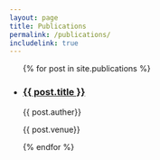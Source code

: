 ```yaml
---
layout: page
title: Publications
permalink: /publications/
includelink: true
---
```


<!-- <h1>Publications</h1> -->

  <ul class="posts">
    {% for post in site.publications %}
      <li>
        <!-- <a href="{{post.paperurl}}"><h3 style="color:black;font-size:23px;">{{ post.title }}</h3> </a> -->
        <!-- <a href="{{post.url}}"><h3 style="color:black;font-size:23px;">{{ post.title }}</h3> </a> -->
        <a href="{{post.url}}"><h3>{{ post.title }}</h3> </a>
        <p>{{ post.auther}}</p> 
        <p>{{ post.venue}}</p> 
      </li>
    {% endfor %}
  </ul>
